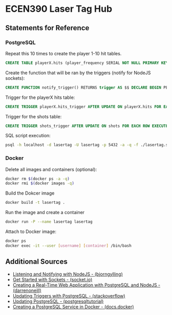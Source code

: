 # ECEN390 Laser Tag Hub

## Statements for Reference
### PostgreSQL
Repeat this 10 times to create the player 1-10 hit tables.
```sql
CREATE TABLE playerX.hits (player_frequency SERIAL NOT NULL PRIMARY KEY, hits integer);
```

Create the function that will be ran by the triggers (notify for NodeJS sockets):
```sql
CREATE FUNCTION notify_trigger() RETURNS trigger AS $$ DECLARE BEGIN PERFORM pg_notify('watchers', row_to_json(NEW)::text); RETURN new; END; $$ LANGUAGE plpgsql;
```

Trigger for the playerX hits table:
```sql
CREATE TRIGGER playerX.hits_trigger AFTER UPDATE ON playerX.hits FOR EACH ROW EXECUTE PROCEDURE notify_trigger();
```

Trigger for the shots table:
```sql
CREATE TRIGGER shots_trigger AFTER UPDATE ON shots FOR EACH ROW EXECUTE PROCEDURE notify_trigger();
```

SQL script execution:
```bash
psql -h localhost -d lasertag -U lasertag -p 5432 -a -q -f ./lasertag.sql
```

### Docker
Delete all images and containers (optional):
```bash
docker rm $(docker ps -a -q)
docker rmi $(docker images -q)
```

Build the Dokcer image
```bash
docker build -t lasertag .
```

Run the image and create a container
```bash
docker run -P --name lasertag lasertag
```

Attach to Docker image:
```bash
docker ps
docker exec -it --user [username] [container] /bin/bash
```

## Additional Sources
- [Listening and Notifying with NodeJS - (bjorngylling)](http://bjorngylling.com/2011-04-13/postgres-listen-notify-with-node-js.html)
- [Get Started with Sockets - (socket.io)](https://socket.io/get-started/chat/)
- [Creating a Real-Time Web Application with PostgreSQL and NodeJS - (darrenoneill)](http://darrenoneill.co.uk/post/real-time-web-apps-postgresql-and-node/)
- [Updating Triggers with PostgreSQL - (stackoverflow)](http://stackoverflow.com/questions/25271883/postgresql-update-trigger)
- [Updating PostgreSQL - (postgresqltutorial)](http://www.postgresqltutorial.com/postgresql-update/)
- [Creating a PostgreSQL Service in Docker - (docs.docker)](https://docs.docker.com/engine/examples/postgresql_service/)